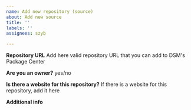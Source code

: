 ```yaml
---
name: Add new repository (source)
about: Add new source
title: ''
labels: ''
assignees: szyb

---
```


**Repository URL**
Add here valid repository URL that you can add to DSM's Package Center

**Are you an owner?**
yes/no

**Is there a website for this repository?**
If there is a website for this repository, add it here

**Additional info**
